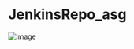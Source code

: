 # JenkinsRepo_asg
![image](https://github.com/user-attachments/assets/769f5178-bb87-4b17-bc9f-6f637a13ffbc)
